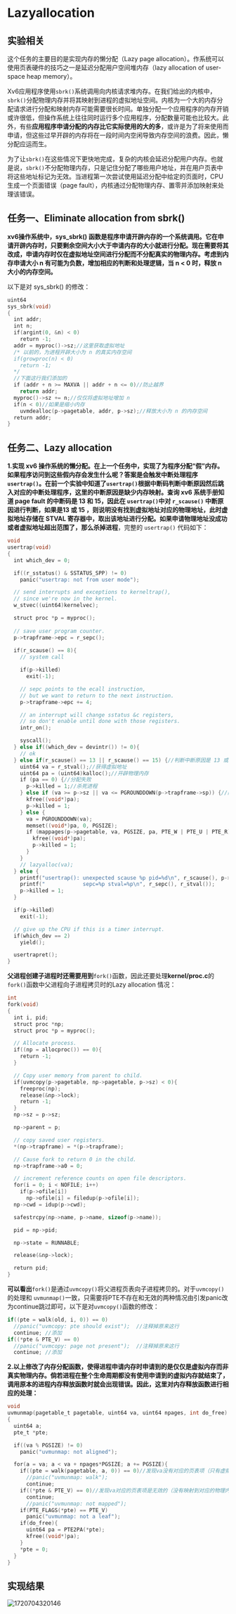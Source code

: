 # Lazyallocation

## 实验相关

这个任务的主要目的是实现内存的懒分配（Lazy page allocation）。作系统可以使用页表硬件的技巧之一是延迟分配用户空间堆内存（lazy allocation of user-space heap memory）。

Xv6应用程序使用`sbrk()`系统调用向内核请求堆内存。在我们给出的内核中，`sbrk()`分配物理内存并将其映射到进程的虚拟地址空间。内核为一个大的内存分配请求进行分配和映射内存可能需要很长时间。单独分配一个应用程序的内存开销或许很低，但操作系统上往往同时运行多个应用程序，分配数量可能也比较大。此外，有些**应用程序申请分配的内存比它实际使用的大的多**，或许是为了将来使用而申请，但这些过早开辟的内存将在一段时间内空闲导致内存空间的浪费。因此，懒分配应运而生。

为了让`sbrk()`在这些情况下更快地完成，复杂的内核会延迟分配用户内存。也就是说，`sbrk()`不分配物理内存，只是记住分配了哪些用户地址，并在用户页表中将这些地址标记为无效。当进程第一次尝试使用延迟分配中给定的页面时，CPU生成一个页面错误（page fault），内核通过分配物理内存、置零并添加映射来处理该错误。

## 任务一、Eliminate allocation from sbrk()

**xv6操作系统中，sys\_sbrk() 函数是程序申请开辟内存的一个系统调用。它在申请开辟内存时，只要剩余空间大小大于申请内存的大小就进行分配。现在需要将其改成，申请内存时仅在虚拟地址空间进行分配而不分配真实的物理内存。考虑到内存申请大小 n 有可能为负数，增加相应的判断和处理逻辑，当 n < 0 时，释放 n 大小的内存空间。**

以下是对 sys_sbrk() 的修改：

```c
uint64
sys_sbrk(void)
{
  int addr;
  int n;
  if(argint(0, &n) < 0)
    return -1;
  addr = myproc()->sz;//这里获取虚拟地址
  /* 以前的，为进程开辟大小为 n 的真实内存空间
  if(growproc(n) < 0)
    return -1;
  */
  //下面这行我们添加的
  if (addr + n >= MAXVA || addr + n <= 0)//防止越界
    return addr;
  myproc()->sz += n;//仅仅将虚拟地址增加 n 
  if(n < 0)//如果是缩小内存
    uvmdealloc(p->pagetable, addr, p->sz);//释放大小为 n 的内存空间
  return addr;
}
```

## 任务二、Lazy allocation

**1.实现 xv6 操作系统的懒分配。在上一个任务中，实现了为程序分配“假”内存。如果程序访问到这些假内存会发生什么呢？答案是会触发中断处理程序 **`usertrap()`。在前一个实验中知道了`usertrap()`根据中断码判断中断原因然后跳入对应的中断处理程序，这里的中断原因是缺少内存映射。查询 xv6 系统手册知道 page fault 的中断码是 13 和 15，因此在 `usertrap()`中对 `r_scause()` 中断原因进行判断，如果是13 或 15 ，则说明没有找到虚拟地址对应的物理地址，此时虚拟地址存储在 **STVAL** 寄存器中，取出该地址进行分配。如果**申请物理地址没成功或者虚拟地址超出范围了，那么杀掉进程**，完整的 `usertrap()` 代码如下：

```c
void
usertrap(void)
{
  int which_dev = 0;

  if((r_sstatus() & SSTATUS_SPP) != 0)
    panic("usertrap: not from user mode");

  // send interrupts and exceptions to kerneltrap(),
  // since we're now in the kernel.
  w_stvec((uint64)kernelvec);

  struct proc *p = myproc();
  
  // save user program counter.
  p->trapframe->epc = r_sepc();
  
  if(r_scause() == 8){
    // system call

    if(p->killed)
      exit(-1);

    // sepc points to the ecall instruction,
    // but we want to return to the next instruction.
    p->trapframe->epc += 4;

    // an interrupt will change sstatus &c registers,
    // so don't enable until done with those registers.
    intr_on();

    syscall();
  } else if((which_dev = devintr()) != 0){
    // ok
  } else if(r_scause() == 13 || r_scause() == 15) {//判断中断原因是 13 或 15时，进行对应处理
    uint64 va = r_stval();//获得虚拟地址
    uint64 pa = (uint64)kalloc();//开辟物理内存
    if (pa == 0) {//分配失败
      p->killed = 1;//杀死进程
    } else if (va >= p->sz || va <= PGROUNDDOWN(p->trapframe->sp)) {//防止地址越界
      kfree((void*)pa);
      p->killed = 1;
    } else {
      va = PGROUNDDOWN(va);
      memset((void*)pa, 0, PGSIZE);
      if (mappages(p->pagetable, va, PGSIZE, pa, PTE_W | PTE_U | PTE_R) != 0) {
        kfree((void*)pa);
        p->killed = 1;
      }
    }
    // lazyalloc(va);
  } else {
    printf("usertrap(): unexpected scause %p pid=%d\n", r_scause(), p->pid);
    printf("            sepc=%p stval=%p\n", r_sepc(), r_stval());
    p->killed = 1;
  }

  if(p->killed)
    exit(-1);

  // give up the CPU if this is a timer interrupt.
  if(which_dev == 2)
    yield();

  usertrapret();
}
```

**父进程创建子进程时还需要用到**`fork()`函数，因此还要处理**kernel/proc.c**的`fork()`函数中父进程向子进程拷贝时的Lazy allocation 情况：

```c
int
fork(void)
{
  int i, pid;
  struct proc *np;
  struct proc *p = myproc();

  // Allocate process.
  if((np = allocproc()) == 0){
    return -1;
  }

  // Copy user memory from parent to child.
  if(uvmcopy(p->pagetable, np->pagetable, p->sz) < 0){
    freeproc(np);
    release(&np->lock);
    return -1;
  }
  np->sz = p->sz;

  np->parent = p;

  // copy saved user registers.
  *(np->trapframe) = *(p->trapframe);

  // Cause fork to return 0 in the child.
  np->trapframe->a0 = 0;

  // increment reference counts on open file descriptors.
  for(i = 0; i < NOFILE; i++)
    if(p->ofile[i])
      np->ofile[i] = filedup(p->ofile[i]);
  np->cwd = idup(p->cwd);

  safestrcpy(np->name, p->name, sizeof(p->name));

  pid = np->pid;

  np->state = RUNNABLE;

  release(&np->lock);

  return pid;
}
```

**可以看出**`fork()`是通过`uvmcopy()`将父进程页表向子进程拷贝的。对于`uvmcopy()`的处理和 `uvmunmap()`一致，只需要将PTE不存在和无效的两种情况由引发panic改为continue跳过即可，以下是对`uvmcopy()`函数的修改：

```c
if((pte = walk(old, i, 0)) == 0)
  //panic("uvmcopy: pte should exist");  //注释掉原来这行
  continue; //添加
if((*pte & PTE_V) == 0)
  //panic("uvmcopy: page not present");  //注释掉原来这行
  continue; //添加
```

**2.以上修改了内存分配函数，使得进程申请内存时申请到的是仅仅是虚拟内存而非真实物理内存。倘若进程在整个生命周期都没有使用申请到的虚拟内存就结束了，调用原本的进程内存释放函数时就会出现错误。因此，这里对内存释放函数进行相应的处理：**

```c
void
uvmunmap(pagetable_t pagetable, uint64 va, uint64 npages, int do_free)
{
  uint64 a;
  pte_t *pte;

  if((va % PGSIZE) != 0)
    panic("uvmunmap: not aligned");

  for(a = va; a < va + npages*PGSIZE; a += PGSIZE){
    if((pte = walk(pagetable, a, 0)) == 0)//发现va没有对应的页表项（只有虚拟地址没有对应的物理页）直接跳过
      //panic("uvmunmap: walk");
      continue;
    if((*pte & PTE_V) == 0)//发现va对应的页表项是无效的（没有映射到对应的物理内存）直接跳过
      continue;
      //panic("uvmunmap: not mapped");
    if(PTE_FLAGS(*pte) == PTE_V)
      panic("uvmunmap: not a leaf");
    if(do_free){
      uint64 pa = PTE2PA(*pte);
      kfree((void*)pa);
    }
    *pte = 0;
  }
}
```

## 实现结果

![1720704320146](images/README/1720704320146.png)

